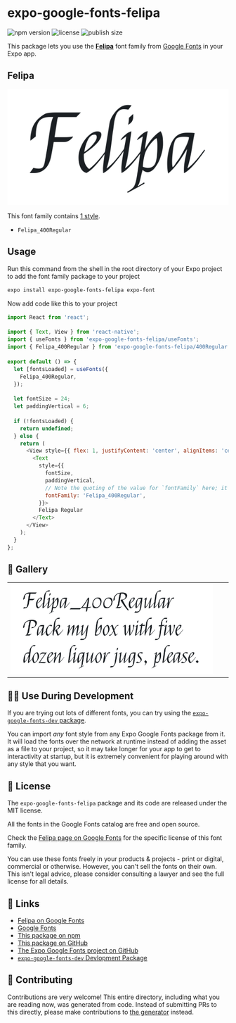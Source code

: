 # expo-google-fonts-felipa

![npm version](https://flat.badgen.net/npm/v/expo-google-fonts-felipa)
![license](https://flat.badgen.net/github/license/expo/google-fonts)
![publish size](https://flat.badgen.net/packagephobia/install/expo-google-fonts-felipa)

This package lets you use the [**Felipa**](https://fonts.google.com/specimen/Felipa) font family from [Google Fonts](https://fonts.google.com/) in your Expo app.

## Felipa

![Felipa](./font-family.png)

This font family contains [1 style](#-gallery).

- `Felipa_400Regular`

## Usage

Run this command from the shell in the root directory of your Expo project to add the font family package to your project
```sh
expo install expo-google-fonts-felipa expo-font
```

Now add code like this to your project
```js
import React from 'react';

import { Text, View } from 'react-native';
import { useFonts } from 'expo-google-fonts-felipa/useFonts';
import { Felipa_400Regular } from 'expo-google-fonts-felipa/400Regular';

export default () => {
  let [fontsLoaded] = useFonts({
    Felipa_400Regular,
  });

  let fontSize = 24;
  let paddingVertical = 6;

  if (!fontsLoaded) {
    return undefined;
  } else {
    return (
      <View style={{ flex: 1, justifyContent: 'center', alignItems: 'center' }}>
        <Text
          style={{
            fontSize,
            paddingVertical,
            // Note the quoting of the value for `fontFamily` here; it expects a string!
            fontFamily: 'Felipa_400Regular',
          }}>
          Felipa Regular
        </Text>
      </View>
    );
  }
};

```

## 🔡 Gallery


||||
|-|-|-|
|![Felipa_400Regular](.//400Regular/Felipa_400Regular.ttf.png)||||


## 👩‍💻 Use During Development

If you are trying out lots of different fonts, you can try using the [`expo-google-fonts-dev` package](https://github.com/freeboub/google-fonts/tree/master/font-packages/dev#readme).

You can import *any* font style from any Expo Google Fonts package from it. It will load the fonts
over the network at runtime instead of adding the asset as a file to your project, so it may take longer
for your app to get to interactivity at startup, but it is extremely convenient
for playing around with any style that you want.

## 📖 License

The `expo-google-fonts-felipa` package and its code are released under the MIT license.

All the fonts in the Google Fonts catalog are free and open source.

Check the [Felipa page on Google Fonts](https://fonts.google.com/specimen/Felipa) for the specific license of this font family.

You can use these fonts freely in your products & projects - print or digital, commercial or otherwise. However, you can't sell the fonts on their own. This isn't legal advice, please consider consulting a lawyer and see the full license for all details.

## 🔗 Links

- [Felipa on Google Fonts](https://fonts.google.com/specimen/Felipa)
- [Google Fonts](https://fonts.google.com/)
- [This package on npm](https://www.npmjs.com/package/expo-google-fonts-felipa)
- [This package on GitHub](https://github.com/freeboub/google-fonts/tree/master/font-packages/felipa)
- [The Expo Google Fonts project on GitHub](https://github.com/freeboub/google-fonts)
- [`expo-google-fonts-dev` Devlopment Package](https://github.com/freeboub/google-fonts/tree/master/font-packages/dev)

## 🤝 Contributing

Contributions are very welcome! This entire directory, including what you are reading now, was generated from code. Instead of submitting PRs to this directly, please make contributions to [the generator](https://github.com/freeboub/google-fonts/tree/master/packages/generator) instead.
